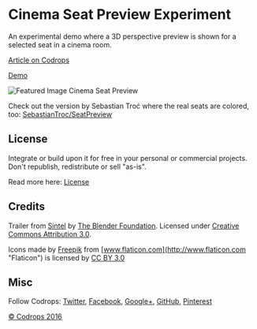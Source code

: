 # Cinema Seat Preview Experiment

An experimental demo where a 3D perspective preview is shown for a selected seat in a cinema room.

[Article on Codrops](http://tympanus.net/codrops/?p=25885)

[Demo](http://tympanus.net/Development/SeatPreview/)

![Featured Image Cinema Seat Preview](http://tympanus.net/codrops/wp-content/uploads/2016/01/CinemaSeatPreviewExperiment.jpg)

Check out the version by Sebastian Troć where the real seats are colored, too: [SebastianTroc/SeatPreview](https://github.com/SebastianTroc/SeatPreview)

## License

Integrate or build upon it for free in your personal or commercial projects. Don't republish, redistribute or sell "as-is". 

Read more here: [License](http://tympanus.net/codrops/licensing/)

## Credits

Trailer from [Sintel](https://durian.blender.org/) by [The Blender Foundation](https://www.blender.org/foundation/). Licensed under [Creative Commons Attribution 3.0](http://creativecommons.org/licenses/by/3.0/).

Icons made by [Freepik](http://www.freepik.com "Freepik") from [www.flaticon.com](http://www.flaticon.com "Flaticon") is licensed by [CC BY 3.0](http://creativecommons.org/licenses/by/3.0/ "Creative Commons BY 3.0")

## Misc

Follow Codrops: [Twitter](http://www.twitter.com/codrops), [Facebook](http://www.facebook.com/pages/Codrops/159107397912), [Google+](https://plus.google.com/101095823814290637419), [GitHub](https://github.com/codrops), [Pinterest](http://www.pinterest.com/codrops/)

[© Codrops 2016](http://www.codrops.com)





